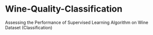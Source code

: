 # Wine-Quality-Classification
Assessing the Performance of Supervised Learning Algorithm on Wine Dataset (Classification)
